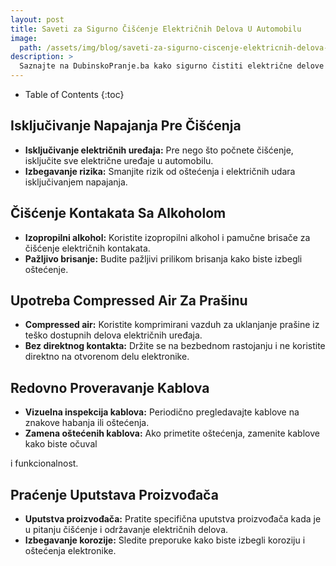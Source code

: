 ```yaml
---
layout: post
title: Saveti za Sigurno Čišćenje Električnih Delova U Automobilu
image: 
  path: /assets/img/blog/saveti-za-sigurno-ciscenje-elektricnih-delova-u-automobilu_dubinsko-pranje-ba.png
description: >
  Saznajte na DubinskoPranje.ba kako sigurno čistiti električne delove u automobilu. Saveti za održavanje električne opreme uz minimalan rizik od oštećenja.
---
```



- Table of Contents
{:toc}


## Isključivanje Napajanja Pre Čišćenja

- **Isključivanje električnih uređaja:** Pre nego što počnete čišćenje, isključite sve električne uređaje u automobilu.
- **Izbegavanje rizika:** Smanjite rizik od oštećenja i električnih udara isključivanjem napajanja.

## Čišćenje Kontakata Sa Alkoholom

- **Izopropilni alkohol:** Koristite izopropilni alkohol i pamučne brisače za čišćenje električnih kontakata.
- **Pažljivo brisanje:** Budite pažljivi prilikom brisanja kako biste izbegli oštećenje.

## Upotreba Compressed Air Za Prašinu

- **Compressed air:** Koristite komprimirani vazduh za uklanjanje prašine iz teško dostupnih delova električnih uređaja.
- **Bez direktnog kontakta:** Držite se na bezbednom rastojanju i ne koristite direktno na otvorenom delu elektronike.

## Redovno Proveravanje Kablova

- **Vizuelna inspekcija kablova:** Periodično pregledavajte kablove na znakove habanja ili oštećenja.
- **Zamena oštećenih kablova:** Ako primetite oštećenja, zamenite kablove kako biste očuval

i funkcionalnost.

## Praćenje Uputstava Proizvođača

- **Uputstva proizvođača:** Pratite specifična uputstva proizvođača kada je u pitanju čišćenje i održavanje električnih delova.
- **Izbegavanje korozije:** Sledite preporuke kako biste izbegli koroziju i oštećenja elektronike.